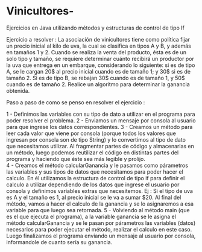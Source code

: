 # Vinicultores-
Ejercicios en Java utilizando métodos y estructuras de control de tipo If

Ejercicio a resolver : 
La asociación de vinicultores tiene como política fijar un precio inicial al kilo de
uva, la cual se clasifica en tipos A y B, y además en tamaños 1 y 2. Cuando se realiza la
venta del producto, ésta es de un solo tipo y tamaño, se requiere determinar cuánto
recibirá un productor por la uva que entrega en un embarque, considerando lo siguiente:
si es de tipo A, se le cargan 20$ al precio inicial cuando es de tamaño 1; y 30$ si es de
tamaño 2. Si es de tipo B, se rebajan 30$ cuando es de tamaño 1, y 50$ cuando es de
tamaño 2. Realice un algoritmo para determinar la ganancia obtenida.

Paso a paso de como se penso en resolver el ejercicio : 

1 - Definimos las variables con su tipo de dato a utilizar en el programa para poder resolver el problema.
2 - Enviamos un mensaje por consola al usuario para que ingrese los datos correspondientes.
3 - Creamos un método para leer cada valor que viene por consola (porque todos los valores que ingresan por consola
son de tipo String) y lo convertimos al tipo de dato que necesitamos utilizar. Al fragmentar partes de código y almacenarlas
en un método, luego podemos reutilizar el código en distintas partes del programa y haciendo que éste sea más legible y prolijo.  
4 - Creamos el método calcularGanancia y le pasamos como párametros las variables y sus tipos de datos que necesitamos
para poder hacer el calculo. 
En él utilizamos la estructura de control de tipo if para definir el calculo a utilizar
dependiendo de los datos que ingrese el usuario por consola y definimos variables extras que necesitemos.
Ej : Si el tipo de uva es A y el tamaño es 1, al precio inicial se le va a sumar $20. 
Al final del método, vamos a hacer el calculo de la ganancia y se lo asignaremos a esa variable para que luego sea retornada.
5 - Volviendo al método main (que es el que ejecuta el programa), a la variable ganancia se le asigna el método calcularGanancia 
y se le pasan por párametros las variables (datos) necesarios para poder ejecutar el método, realizar el calculo en este caso. 
Luego finalizamos el programa enviando un mensaje al usuario por consola, informandole de cuanto sería su ganancia. 





